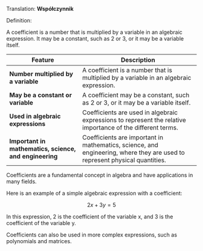Translation: **Współczynnik**

Definition: 

A coefficient is a number that is multiplied by a variable in an algebraic expression. It may be a constant, such as 2 or 3, or it may be a variable itself.

|Feature|Description|
|---|---|
|**Number multiplied by a variable** |A coefficient is a number that is multiplied by a variable in an algebraic expression.|
|**May be a constant or variable** |A coefficient may be a constant, such as 2 or 3, or it may be a variable itself.|
|**Used in algebraic expressions** |Coefficients are used in algebraic expressions to represent the relative importance of the different terms.|
|**Important in mathematics, science, and engineering** |Coefficients are important in mathematics, science, and engineering, where they are used to represent physical quantities.|

Coefficients are a fundamental concept in algebra and have applications in many fields.

Here is an example of a simple algebraic expression with a coefficient:

$$2x + 3y = 5$$

In this expression, 2 is the coefficient of the variable x, and 3 is the coefficient of the variable y.

Coefficients can also be used in more complex expressions, such as polynomials and matrices.